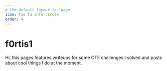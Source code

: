 ```yaml
---
# the default layout is 'page'
icon: fas fa-info-circle
order: 4
---
```


# f0rtis1

Hi, this pages features writeups for some CTF challenges I solved and posts about cool things I do at the moment. 

